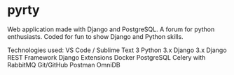 # pyrty
Web application made with Django and PostgreSQL. A forum for python enthusiasts.
Coded for fun to show Django and Python skills.

Technologies used:
    VS Code / Sublime Text 3
    Python 3.x
    Django 3.x
    Django REST Framework
    Django Extensions
    Docker
    PostgreSQL
    Celery with RabbitMQ
    Git/GitHub
    Postman
    OmniDB
